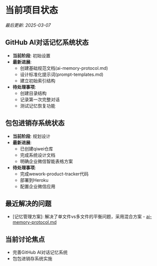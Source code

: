 # 当前项目状态
*最后更新: 2025-03-07*

## GitHub AI对话记忆系统状态
- **当前阶段**: 初始设置
- **最新进展**: 
  - 创建基础规范文档(ai-memory-protocol.md)
  - 设计标准化提示词(prompt-templates.md)
  - 建立初始索引结构
- **待处理事项**: 
  - 创建目录结构
  - 记录第一次完整对话
  - 测试记忆恢复功能

## 包包进销存系统状态
- **当前阶段**: 规划设计
- **最新进展**: 
  - 已创建qiwei仓库
  - 完成系统设计文档
  - 明确企业微信智能表格方案
- **待处理事项**: 
  - 完成wework-product-tracker代码
  - 部署到Heroku
  - 配置企业微信应用

## 最近解决的问题
- [记忆管理方案]: 解决了单文件vs多文件的平衡问题，采用混合方案 - [ai-memory-protocol.md](./ai-memory-protocol.md)

## 当前讨论焦点
- 完善GitHub AI对话记忆系统
- 包包进销存系统实施
